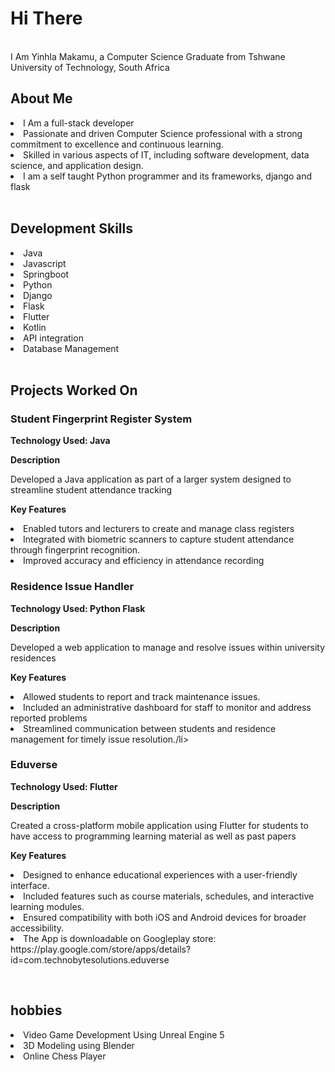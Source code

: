 <h1>Hi There</h1>
<br>
I Am Yinhla Makamu, a Computer Science Graduate from Tshwane University of Technology, South Africa
<br>
<h2>About Me</h2>
<li>I Am a full-stack developer</li>
<li>Passionate and driven Computer Science professional with a strong commitment to excellence and continuous learning.</li>
<li>Skilled in various aspects of IT, including software development, data science, and application design.</li>
<li>I am a self taught Python programmer and its frameworks, django and flask</li>
<br>
<h2>Development Skills</h2>
<li>Java</li>
<li>Javascript</li>
<li>Springboot</li>
<li>Python</li>
<li>Django</li>
<li>Flask</li>
<li>Flutter</li>
<li>Kotlin</li>
<li>API integration</li>
<li>Database Management</li>
<br>
<h2>Projects Worked On</h2>
<h3>Student Fingerprint Register System</h3>
<p><b>Technology Used: Java</b></p>
<b>Description</b>
<p>Developed a Java application as part of a larger system designed to streamline student attendance
tracking</p>
<b>Key Features</b>
<p>
  <li>Enabled tutors and lecturers to create and manage class registers</li>
  <li>Integrated with biometric scanners to capture student attendance through fingerprint recognition.</li>
  <li>Improved accuracy and efficiency in attendance recording</li>
</p>

<h3>Residence Issue Handler</h3>
<p><b>Technology Used: Python Flask</b></p>
<b>Description</b>
<p>Developed a web application to manage and resolve issues within university residences</p>
<b>Key Features</b>
<p>
  <li>Allowed students to report and track maintenance issues.</li>
  <li>Included an administrative dashboard for staff to monitor and address reported problems</li>
  <li>Streamlined communication between students and residence management for timely issue resolution./li>
</p>

<h3>Eduverse</h3>
<p><b>Technology Used: Flutter</b></p>
<b>Description</b>
<p>Created a cross-platform mobile application using Flutter for students to have access to programming learning material as well as past papers</p>
<b>Key Features</b>
<p>
  <li>Designed to enhance educational experiences with a user-friendly interface.</li>
  <li>Included features such as course materials, schedules, and interactive learning modules.</li>
  <li>Ensured compatibility with both iOS and Android devices for broader accessibility.</li>
  <li>The App is downloadable on Googleplay store: https://play.google.com/store/apps/details?id=com.technobytesolutions.eduverse </li>
</p>

<br>
<h2>hobbies</h2>
<p>
  <li>Video Game Development Using Unreal Engine 5</li>
  <li>3D Modeling using Blender</li>
  <li>Online Chess Player</li>
</p>
